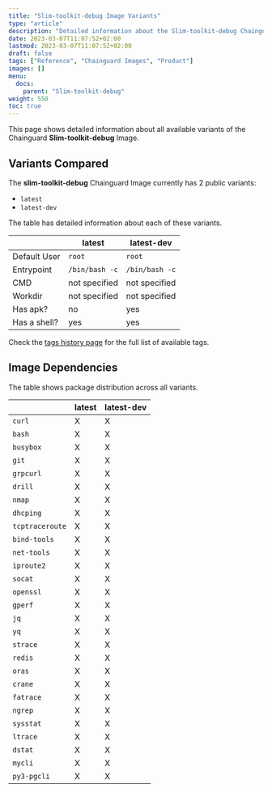 ```yaml
---
title: "Slim-toolkit-debug Image Variants"
type: "article"
description: "Detailed information about the Slim-toolkit-debug Chainguard Image variants"
date: 2023-03-07T11:07:52+02:00
lastmod: 2023-03-07T11:07:52+02:00
draft: false
tags: ["Reference", "Chainguard Images", "Product"]
images: []
menu:
  docs:
    parent: "Slim-toolkit-debug"
weight: 550
toc: true
---
```


This page shows detailed information about all available variants of the Chainguard **Slim-toolkit-debug** Image.

## Variants Compared
The **slim-toolkit-debug** Chainguard Image currently has 2 public variants: 

- `latest`
- `latest-dev`

The table has detailed information about each of these variants.

|              | latest         | latest-dev     |
|--------------|----------------|----------------|
| Default User | `root`         | `root`         |
| Entrypoint   | `/bin/bash -c` | `/bin/bash -c` |
| CMD          | not specified  | not specified  |
| Workdir      | not specified  | not specified  |
| Has apk?     | no             | yes            |
| Has a shell? | yes            | yes            |

Check the [tags history page](/chainguard/chainguard-images/reference/slim-toolkit-debug/tags_history/) for the full list of available tags.
## Image Dependencies
The table shows package distribution across all variants.

|                 | latest | latest-dev |
|-----------------|--------|------------|
| `curl`          | X      | X          |
| `bash`          | X      | X          |
| `busybox`       | X      | X          |
| `git`           | X      | X          |
| `grpcurl`       | X      | X          |
| `drill`         | X      | X          |
| `nmap`          | X      | X          |
| `dhcping`       | X      | X          |
| `tcptraceroute` | X      | X          |
| `bind-tools`    | X      | X          |
| `net-tools`     | X      | X          |
| `iproute2`      | X      | X          |
| `socat`         | X      | X          |
| `openssl`       | X      | X          |
| `gperf`         | X      | X          |
| `jq`            | X      | X          |
| `yq`            | X      | X          |
| `strace`        | X      | X          |
| `redis`         | X      | X          |
| `oras`          | X      | X          |
| `crane`         | X      | X          |
| `fatrace`       | X      | X          |
| `ngrep`         | X      | X          |
| `sysstat`       | X      | X          |
| `ltrace`        | X      | X          |
| `dstat`         | X      | X          |
| `mycli`         | X      | X          |
| `py3-pgcli`     | X      | X          |
